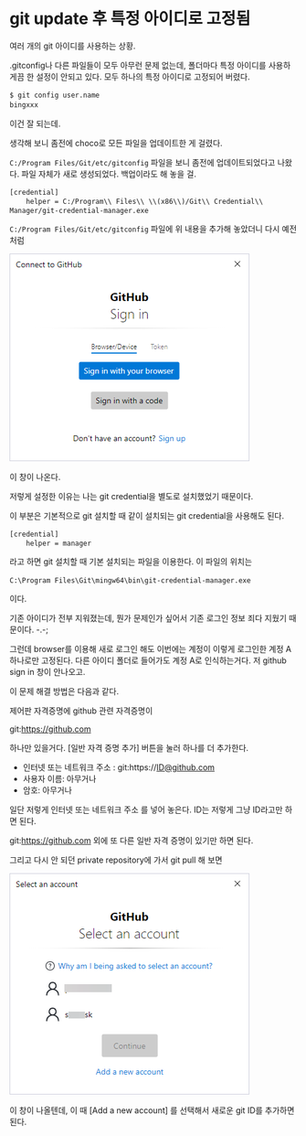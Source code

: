 # git update 후 특정 아이디로 고정됨

여러 개의 git 아이디를 사용하는 상황.

.gitconfig나 다른 파일들이 모두 아무런 문제 없는데, 폴더마다 특정 아이디를 사용하게끔 한 설정이 안되고 있다. 모두 하나의 특정 아이디로 고정되어 버렸다.

```ps
$ git config user.name
bingxxx
```

이건 잘 되는데.


생각해 보니 좀전에 choco로 모든 파일을 업데이트한 게 걸렸다. 

`C:/Program Files/Git/etc/gitconfig` 파일을 보니 좀전에 업데이트되었다고 나왔다. 파일 자체가 새로 생성되었다. 백업이라도 해 놓을 걸.

```
[credential]
    helper = C:/Program\\ Files\\ \\(x86\\)/Git\\ Credential\\ Manager/git-credential-manager.exe
```    

`C:/Program Files/Git/etc/gitconfig` 파일에 위 내용을 추가해 놓았더니 다시 예전처럼 

![](img/20250602031340.png)

이 창이 나온다. 

저렇게 설정한 이유는 나는 git credential을 별도로 설치했었기 때문이다.

이 부분은 기본적으로 git 설치할 때 같이 설치되는 git credential을 사용해도 된다.

```
[credential]
	helper = manager
```

라고 하면 git 설치할 때 기본 설치되는 파일을 이용한다. 이 파일의 위치는

`C:\Program Files\Git\mingw64\bin\git-credential-manager.exe` 

이다.

기존 아이디가 전부 지워졌는데, 뭔가 문제인가 싶어서 기존 로그인 정보 죄다 지웠기 때문이다. -.-;

그런데 browser를 이용해 새로 로그인 해도 이번에는 계정이 이렇게 로그인한 계정 A 하나로만 고정된다. 다른 아이디 폴더로 들어가도 계정 A로 인식하는거다. 저 github sign in 창이 안나오고.

이 문제 해결 방법은 다음과 같다.

제어판 자격증명에 github 관련 자격증명이 

git:https://github.com

하나만 있을거다.  \[일반 자격 증명 추가\] 버튼을 눌러 하나를 더 추가한다.

- 인터넷 또는 네트워크 주소 : git:https://ID@github.com
- 사용자 이름: 아무거나
- 암호: 아무거나

일단 저렇게 인터넷 또는 네트워크 주소 를 넣어 놓은다. ID는 저렇게 그냥 ID라고만 하면 된다. 

git:https://github.com
외에 또 다른 일반 자격 증명이 있기만 하면 된다.

그리고 다시 안 되던 private repository에 가서 git pull 해 보면 

![](img/20241201144801.png)

이 창이 나올텐데, 이 때 \[Add a new account\] 를 선택해서 새로운 git ID를 추가하면 된다.


